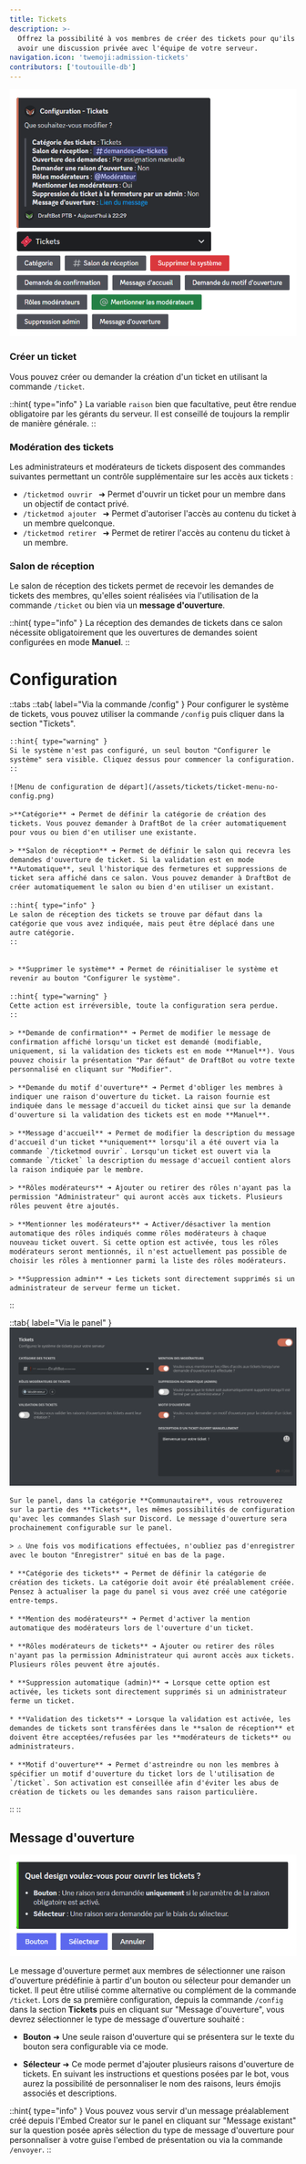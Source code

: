 ```yaml
---
title: Tickets
description: >-
  Offrez la possibilité à vos membres de créer des tickets pour qu'ils puissent
  avoir une discussion privée avec l'équipe de votre serveur.
navigation.icon: 'twemoji:admission-tickets'
contributors: ['toutouille-db']
---
```


![Menu de configuration](/assets/tickets/ticket-menu-config.png)

### Créer un ticket
Vous pouvez créer ou demander la création d'un ticket en utilisant la commande `/ticket`.

::hint{ type="info" }
La variable `raison` bien que facultative, peut être rendue obligatoire par les gérants du serveur. Il est conseillé de toujours la remplir de manière générale.
::

### Modération des tickets
Les administrateurs et modérateurs de tickets disposent des commandes suivantes permettant un contrôle supplémentaire sur les accès aux tickets :

* `/ticketmod ouvrir ` ➜ Permet d'ouvrir un ticket pour un membre dans un objectif de contact privé.
* `/ticketmod ajouter ` ➜ Permet d'autoriser l'accès au contenu du ticket à un membre quelconque.
* `/ticketmod retirer ` ➜ Permet de retirer l'accès au contenu du ticket à un membre.

### Salon de réception
Le salon de réception des tickets permet de recevoir les demandes de tickets des membres, qu'elles soient réalisées via l'utilisation de la commande `/ticket` ou bien via un **message d'ouverture**.

::hint{ type="info" }
La réception des demandes de tickets dans ce salon nécessite obligatoirement que les ouvertures de demandes soient configurées en mode **Manuel**.
::

# Configuration

::tabs
  ::tab{ label="Via la commande /config" }
    Pour configurer le système de tickets, vous pouvez utiliser la commande `/config` puis cliquer dans la section "Tickets".

    ::hint{ type="warning" }
    Si le système n'est pas configuré, un seul bouton "Configurer le système" sera visible. Cliquez dessus pour commencer la configuration.
    ::

    ![Menu de configuration de départ](/assets/tickets/ticket-menu-no-config.png)

    >**Catégorie** ➜ Permet de définir la catégorie de création des tickets. Vous pouvez demander à DraftBot de la créer automatiquement pour vous ou bien d'en utiliser une existante.

    > **Salon de réception** ➜ Permet de définir le salon qui recevra les demandes d'ouverture de ticket. Si la validation est en mode **Automatique**, seul l'historique des fermetures et suppressions de ticket sera affiché dans ce salon. Vous pouvez demander à DraftBot de créer automatiquement le salon ou bien d'en utiliser un existant.

    ::hint{ type="info" }
    Le salon de réception des tickets se trouve par défaut dans la catégorie que vous avez indiquée, mais peut être déplacé dans une autre catégorie.
    ::


    > **Supprimer le système** ➜ Permet de réinitialiser le système et revenir au bouton "Configurer le système".

    ::hint{ type="warning" }
    Cette action est irréversible, toute la configuration sera perdue.
    ::

    > **Demande de confirmation** ➜ Permet de modifier le message de confirmation affiché lorsqu'un ticket est demandé (modifiable, uniquement, si la validation des tickets est en mode **Manuel**). Vous pouvez choisir la présentation "Par défaut" de DraftBot ou votre texte personnalisé en cliquant sur "Modifier".

    > **Demande du motif d'ouverture** ➜ Permet d'obliger les membres à indiquer une raison d'ouverture du ticket. La raison fournie est indiquée dans le message d'accueil du ticket ainsi que sur la demande d'ouverture si la validation des tickets est en mode **Manuel**.

    > **Message d'accueil** ➜ Permet de modifier la description du message d'accueil d'un ticket **uniquement** lorsqu'il a été ouvert via la commande `/ticketmod ouvrir`. Lorsqu'un ticket est ouvert via la commande `/ticket` la description du message d'accueil contient alors la raison indiquée par le membre.

    > **Rôles modérateurs** ➜ Ajouter ou retirer des rôles n'ayant pas la permission "Administrateur" qui auront accès aux tickets. Plusieurs rôles peuvent être ajoutés.

    > **Mentionner les modérateurs** ➜ Activer/désactiver la mention automatique des rôles indiqués comme rôles modérateurs à chaque nouveau ticket ouvert. Si cette option est activée, tous les rôles modérateurs seront mentionnés, il n'est actuellement pas possible de choisir les rôles à mentionner parmi la liste des rôles modérateurs.

    > **Suppression admin** ➜ Les tickets sont directement supprimés si un administrateur de serveur ferme un ticket.
  ::

  ::tab{ label="Via le panel" }
    ![Menu de configuration](/assets/tickets/ticket-panel-config.png)

    Sur le panel, dans la catégorie **Communautaire**, vous retrouverez sur la partie des **Tickets**, les mêmes possibilités de configuration qu'avec les commandes Slash sur Discord. Le message d'ouverture sera prochainement configurable sur le panel.

    > ⚠️ Une fois vos modifications effectuées, n'oubliez pas d'enregistrer avec le bouton "Enregistrer" situé en bas de la page.

    * **Catégorie des tickets** ➜ Permet de définir la catégorie de création des tickets. La catégorie doit avoir été préalablement créée. Pensez à actualiser la page du panel si vous avez créé une catégorie entre-temps.

    * **Mention des modérateurs** ➜ Permet d'activer la mention automatique des modérateurs lors de l'ouverture d'un ticket.

    * **Rôles modérateurs de tickets** ➜ Ajouter ou retirer des rôles n'ayant pas la permission Administrateur qui auront accès aux tickets. Plusieurs rôles peuvent être ajoutés.

    * **Suppression automatique (admin)** ➜ Lorsque cette option est activée, les tickets sont directement supprimés si un administrateur ferme un ticket.

    * **Validation des tickets** ➜ Lorsque la validation est activée, les demandes de tickets sont transférées dans le **salon de réception** et doivent être acceptées/refusées par les **modérateurs de tickets** ou administrateurs.

    * **Motif d'ouverture** ➜ Permet d'astreindre ou non les membres à spécifier un motif d'ouverture du ticket lors de l'utilisation de `/ticket`. Son activation est conseillée afin d'éviter les abus de création de tickets ou les demandes sans raison particulière.
  ::
::

## Message d'ouverture

![Configuration du message d'ouverture](/assets/tickets/ticket-open-message.png)

Le message d'ouverture permet aux membres de sélectionner une raison d'ouverture prédéfinie à partir d'un bouton ou sélecteur pour demander un ticket. Il peut être utilisé comme alternative ou complément de la commande `/ticket`.
Lors de sa première configuration, depuis la commande `/config` dans la section **Tickets** puis en cliquant sur "Message d'ouverture", vous devrez sélectionner le type de message d'ouverture souhaité :

* **Bouton** ➜ Une seule raison d'ouverture qui se présentera sur le texte du bouton sera configurable via ce mode.

* **Sélecteur** ➜ Ce mode permet d'ajouter plusieurs raisons d'ouverture de tickets. En suivant les instructions et questions posées par le bot, vous aurez la possibilité de personnaliser le nom des raisons, leurs émojis associés et descriptions.

::hint{ type="info" }
Vous pouvez vous servir d'un message préalablement créé depuis l'Embed Creator sur le panel en cliquant sur "Message existant" sur la question posée après sélection du type de message d'ouverture pour personnaliser à votre guise l'embed de présentation ou via la commande `/envoyer`.
::
